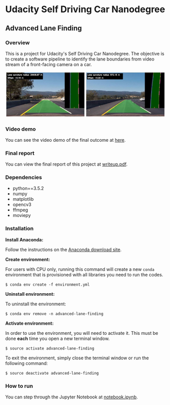 # Udacity Self Driving Car Nanodegree
## Advanced Lane Finding

### Overview

This is a project for Udacity's Self Driving Car Nanodegree. The objective is to create a software pipeline to identify the lane boundaries from video stream of a front-facing camera on a car.

![Screenshot](/images/Capture.JPG)

### Video demo

You can see the video demo of the final outcome at [here](https://vimeo.com/).

### Final report

You can view the final report of this project at [writeup.pdf](https://github.com/).

### Dependencies

- python==3.5.2
- numpy
- matplotlib
- opencv3
- ffmpeg
- moviepy

### Installation

**Install Anaconda:**

Follow the instructions on the [Anaconda download site](https://www.continuum.io/downloads).

**Create environment:**

For users with CPU only, running this command will create a new `conda` environment that is provisioned with all libraries you need to run the codes.

```
$ conda env create -f environment.yml
```

**Uninstall environment:**

To uninstall the environment:

```
$ conda env remove -n advanced-lane-finding
```

**Activate environment:**

In order to use the environment, you will need to activate it. This must be done **each** time you open a new terminal window. 

```
$ source activate advanced-lane-finding
```

To exit the environment, simply close the terminal window or run the following command:

```
$ source deactivate advanced-lane-finding
```

### How to run

You can step through the Jupyter Notebook at [notebook.ipynb](https://github.com/).

